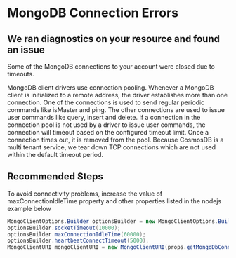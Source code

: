 <properties
    pageTitle="MongoDB Connection Errors RCA"
    description="RCA - MongoDB Connection Errors"
    infoBubbleText="MongoDB connections to your account were closed due to timeouts. See the details on the right."
    service="microsoft.documentdb"
    resource="databaseAccounts"
    authors="bharathsreenivas"
    ms.author="bharathb"
    articleId="cosmosdb-mongoconnection-rca"
    diagnosticScenario="CosmosDBMongoInsight"
    selfHelpType="rca"
    supportTopicIds="32636757"
    resourceTags=""
    productPesIds="15585"
    cloudEnvironments="public,fairfax,blackforest,mooncake"
    ownershipId="AzureData_AzureCosmosDB"
/>

# MongoDB Connection Errors

## We ran diagnostics on your resource and found an issue

<!--issueDescription-->
Some of the MongoDB connections to your account were closed due to timeouts.
<!--/issueDescription-->

MongoDB client drivers use connection pooling. Whenever a MongoDB client is initialized to a remote address, the driver establishes more than one connection.
One of the connections is used to send regular periodic commands like isMaster and ping.
The other connections are used to issue user commands like query, insert and delete.
If a connection in the connection pool is not used by a driver to issue user commands, the connection will timeout based on the configured timeout limit. Once a connection times out, it is removed from the pool.
Because CosmosDB is a multi tenant service, we tear down TCP connections which are not used within the default timeout period.

## **Recommended Steps**

To avoid connectivity problems, increase the value of maxConnectionIdleTime property and
other properties listed in the nodejs example below

```c#
MongoClientOptions.Builder optionsBuilder = new MongoClientOptions.Builder();
optionsBuilder.socketTimeout(10000);
optionsBuilder.maxConnectionIdleTime(60000);
optionsBuilder.heartbeatConnectTimeout(5000);
MongoClientURI mongoClientURI = new MongoClientURI(props.getMongoDbConnection(), optionsBuilder);
```
